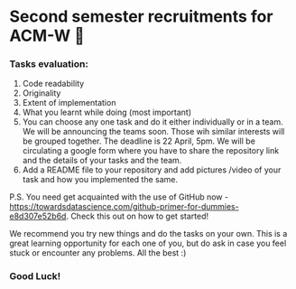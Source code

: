 # Second semester recruitments for ACM-W :rocket:
### Tasks evaluation: 
1) Code readability
2) Originality
3) Extent of implementation
4) What you learnt while doing (most important)
5) You can choose any one task and do it either individually or in a team. We will be announcing the teams soon. Those wih similar interests will be grouped together. The deadline is 22 April, 5pm. We will be circulating a google form where you have to share the repository link and the details of your tasks and the team. 
6) Add a README file to your repository and add pictures /video of your task and how you implemented the same. 

P.S. You need get acquainted with the use of GitHub now - https://towardsdatascience.com/github-primer-for-dummies-e8d307e52b6d. Check this out on how to get started!

We recommend you try new things and do the tasks on your own. This is a great learning opportunity for each one of you, but do ask in case you feel stuck or encounter any problems. All the best :)

### Good Luck!
